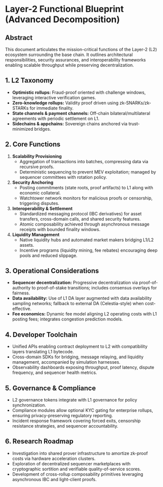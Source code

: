 # Layer-2 Functional Blueprint (Advanced Decomposition)

## Abstract
This document articulates the mission-critical functions of the Layer-2 (L2) ecosystem surrounding the base chain. It outlines architectural responsibilities, security assurances, and interoperability frameworks enabling scalable throughput while preserving decentralization.

## 1. L2 Taxonomy
- **Optimistic rollups:** Fraud-proof oriented with challenge windows, leveraging interactive verification games.
- **Zero-knowledge rollups:** Validity proof driven using zk-SNARKs/zk-STARKs for immediate finality.
- **State channels & payment channels:** Off-chain bilateral/multilateral agreements with periodic settlement on L1.
- **Sidechains & appchains:** Sovereign chains anchored via trust-minimized bridges.

## 2. Core Functions
1. **Scalability Provisioning**
   - Aggregation of transactions into batches, compressing data via recursive proofs.
   - Deterministic sequencing to prevent MEV exploitation; managed by sequencer committees with rotation policy.
2. **Security Anchoring**
   - Posting commitments (state roots, proof artifacts) to L1 along with economic collateral.
   - Watchtower network monitors for malicious proofs or censorship, triggering disputes.
3. **Interoperability & Settlement**
   - Standardized messaging protocol (IBC derivatives) for asset transfers, cross-domain calls, and shared security features.
   - Atomic composability achieved through asynchronous message receipts with bounded finality windows.
4. **Liquidity Management**
   - Native liquidity hubs and automated market makers bridging L1/L2 assets.
   - Incentive programs (liquidity mining, fee rebates) encouraging deep pools and reduced slippage.

## 3. Operational Considerations
- **Sequencer decentralization:** Progressive decentralization via proof-of-authority to proof-of-stake transitions; includes consensus overlays for fairness.
- **Data availability:** Use of L1 DA layer augmented with data availability sampling networks; fallback to external DA (Celestia-style) when cost-effective.
- **Fee economics:** Dynamic fee model aligning L2 operating costs with L1 posting fees; integrates congestion prediction models.

## 4. Developer Toolchain
- Unified APIs enabling contract deployment to L2 with compatibility layers translating L1 bytecode.
- Cross-domain SDKs for bridging, message relaying, and liquidity management, accompanied by simulation harnesses.
- Observability dashboards exposing throughput, proof latency, dispute frequency, and sequencer health metrics.

## 5. Governance & Compliance
- L2 governance tokens integrate with L1 governance for policy synchronization.
- Compliance modules allow optional KYC gating for enterprise rollups, ensuring privacy-preserving regulatory reporting.
- Incident response framework covering forced exits, censorship resistance strategies, and sequencer accountability.

## 6. Research Roadmap
- Investigation into shared prover infrastructure to amortize zk-proof costs via hardware acceleration clusters.
- Exploration of decentralized sequencer marketplaces with cryptographic sortition and verifiable quality-of-service scores.
- Development of cross-rollup composability primitives leveraging asynchronous IBC and light-client proofs.
